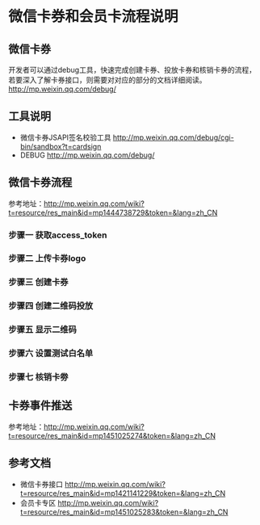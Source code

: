 # 微信卡券和会员卡流程说明

## 微信卡券
开发者可以通过debug工具，快速完成创建卡券、投放卡券和核销卡券的流程， 若要深入了解卡券接口，则需要对对应的部分的文档详细阅读。
http://mp.weixin.qq.com/debug/

## 工具说明
- 微信卡券JSAPI签名校验工具 http://mp.weixin.qq.com/debug/cgi-bin/sandbox?t=cardsign
- DEBUG http://mp.weixin.qq.com/debug/

## 微信卡券流程
参考地址：http://mp.weixin.qq.com/wiki?t=resource/res_main&id=mp1444738729&token=&lang=zh_CN
### 步骤一 获取access_token
### 步骤二 上传卡券logo
### 步骤三 创建卡券
### 步骤四 创建二维码投放
### 步骤五 显示二维码
### 步骤六 设置测试白名单
### 步骤七 核销卡劵

## 卡券事件推送
参考地址：http://mp.weixin.qq.com/wiki?t=resource/res_main&id=mp1451025274&token=&lang=zh_CN

## 参考文档
- 微信卡券接口 http://mp.weixin.qq.com/wiki?t=resource/res_main&id=mp1421141229&token=&lang=zh_CN
- 会员卡专区 http://mp.weixin.qq.com/wiki?t=resource/res_main&id=mp1451025283&token=&lang=zh_CN
